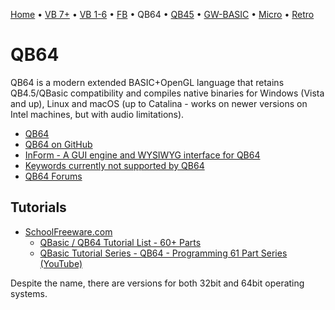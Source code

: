 [Home](https://gotbasic.com) • [VB 7+](vb.md) • [VB 1-6](vb6.md) • [FB](freebasic.md) • QB64 • [QB45](qb.md) • [GW-BASIC](gw-basic.md) • [Micro](micro.md) • [Retro](retro.md)

# QB64

QB64 is a modern extended BASIC+OpenGL language that retains QB4.5/QBasic compatibility and compiles native binaries for Windows (Vista and up), Linux and macOS (up to Catalina - works on newer versions on Intel machines, but with audio limitations).

- [QB64](https://www.qb64.org)
- [QB64 on GitHub](https://github.com/QB64Team/qb64)
- [InForm - A GUI engine and WYSIWYG interface for QB64](https://www.qb64.org/inform/)
- [Keywords currently not supported by QB64](http://www.qb64.org/wiki/Keywords_currently_not_supported_by_QB64)
- [QB64 Forums](https://www.qb64.org/forum/index.php)

## Tutorials

- [SchoolFreeware.com](https://www.schoolfreeware.com)
  - [QBasic / QB64 Tutorial List - 60+ Parts](https://www.schoolfreeware.com/QBasic_Tutorials_-_QB64_Tutorials_-_Programming_And_Code_Examples.html)
  - [QBasic Tutorial Series - QB64 - Programming 61 Part Series (YouTube)](https://www.youtube.com/playlist?list=PLF6199808BD4901E1)

Despite the name, there are versions for both 32bit and 64bit operating systems.
